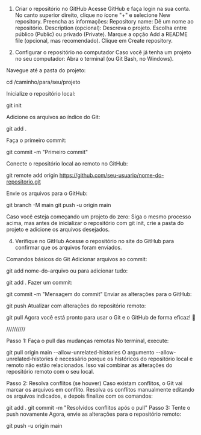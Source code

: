 
1. Criar o repositório no GitHub
Acesse GitHub e faça login na sua conta.
No canto superior direito, clique no ícone "+" e selecione New repository.
Preencha as informações:
Repository name: Dê um nome ao repositório.
Description (opcional): Descreva o projeto.
Escolha entre público (Public) ou privado (Private).
Marque a opção Add a README file (opcional, mas recomendado).
Clique em Create repository.

3. Configurar o repositório no computador
Caso você já tenha um projeto no seu computador:
Abra o terminal (ou Git Bash, no Windows).

Navegue até a pasta do projeto:

cd /caminho/para/seu/projeto

Inicialize o repositório local:

git init

Adicione os arquivos ao índice do Git:

git add .

Faça o primeiro commit:

git commit -m "Primeiro commit"

Conecte o repositório local ao remoto no GitHub:

git remote add origin https://github.com/seu-usuario/nome-do-repositorio.git

Envie os arquivos para o GitHub:

git branch -M main
git push -u origin main

Caso você esteja começando um projeto do zero:
Siga o mesmo processo acima, mas antes de inicializar o repositório com git init, crie a pasta do projeto e adicione os arquivos desejados.

4. Verifique no GitHub
Acesse o repositório no site do GitHub para confirmar que os arquivos foram enviados.

Comandos básicos do Git
Adicionar arquivos ao commit:

git add nome-do-arquivo
ou para adicionar tudo:

git add .
Fazer um commit:

git commit -m "Mensagem do commit"
Enviar as alterações para o GitHub:

git push
Atualizar com alterações do repositório remoto:

git pull
Agora você está pronto para usar o Git e o GitHub de forma eficaz! 🎉

//////////

Passo 1: Faça o pull das mudanças remotas
No terminal, execute:

git pull origin main --allow-unrelated-histories
O argumento --allow-unrelated-histories é necessário porque os históricos do repositório local e remoto não estão relacionados.
Isso vai combinar as alterações do repositório remoto com o seu local.

Passo 2: Resolva conflitos (se houver)
Caso existam conflitos, o Git vai marcar os arquivos em conflito. Resolva os conflitos manualmente editando os arquivos indicados, e depois finalize com os comandos:

git add .
git commit -m "Resolvidos conflitos após o pull"
Passo 3: Tente o push novamente
Agora, envie as alterações para o repositório remoto:

git push -u origin main
